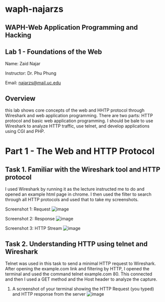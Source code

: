 # waph-najarzs
## WAPH-Web Application Programming and Hacking
## Lab 1 - Foundations of the Web

Name: Zaid Najar

Instructor: Dr. Phu Phung

Email: najarzs@mail.uc.edu

## Overview 

this lab shows core concepts of the web and HHTP protocol through Wireshark and web application programming. There are two parts: HTTP protocol and basic web application programming. I should be bale to use Wireshark to analyze HTTP traffic, use telnet, and develop applications using CGI and PHP.

# Part 1 - The Web and HTTP Protocol

## Task 1. Familiar with the Wireshark tool and HTTP protocol

I used Wireshark by running it as the lecture instructed me to do and opened an example html page in chrome. I then used the filter to search through all HTTP protocols and used that to take my screenshots. 

Screenshot 1: Request
![image](https://github.com/NajarZS/waph-najarzs/assets/169232307/3f63e16b-8846-4cca-be53-12698a0b7261)

Screenshot 2: Response
![image](https://github.com/NajarZS/waph-najarzs/assets/169232307/1594a9ec-c9d5-485a-9df0-441889a69abc)

Screenshot 3: HTTP Stream
![image](https://github.com/NajarZS/waph-najarzs/assets/169232307/5be3d125-dc87-4d26-9c20-cab75c81feb3)

## Task 2. Understanding HTTP using telnet and Wireshark

Telnet was used in this task to send a minimal HTTP request to Wireshark. After opening the example.com link and filtering by HTTP, I opened the terminal and used the command telnet example.com 80. This connected and then I used a GET method and the Host header to analyze the capture. 

1. A screenshot of your terminal showing the HTTP Request (you typed) and HTTP response from the server
   ![image](https://github.com/NajarZS/waph-najarzs/assets/169232307/89ed3500-4618-4126-b395-2035122ed694)










